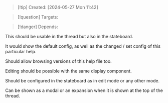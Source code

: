 
>[!tip] Created: [2024-05-27 Mon 11:42]

>[!question] Targets: 

>[!danger] Depends: 

This should be usable in the thread but also in the stateboard.

It would show the default config, as well as the changed / set config of this particular help.

Should allow browsing versions of this help file too.

Editing should be possible with the same display component.

Should be configured in the stateboard as in edit mode or any other mode.

Can be shown as a modal or an expansion when it is shown at the top of the thread.